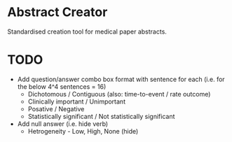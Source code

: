 Abstract Creator
================
Standardised creation tool for medical paper abstracts.


TODO
====
* Add question/answer combo box format with sentence for each (i.e. for the below 4^4 sentences = 16)
	* Dichotomous / Contiguous (also: time-to-event / rate outcome)
	* Clinically important / Unimportant
	* Posative / Negative
	* Statistically significant / Not statistically significant
* Add null answer (i.e. hide verb)
	* Hetrogeneity - Low, High, None (hide)
